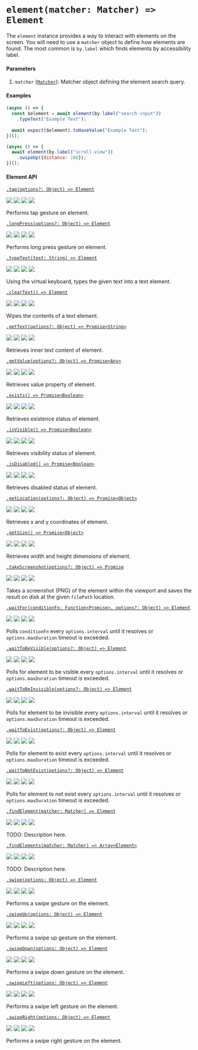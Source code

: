 # `element(matcher: Matcher) => Element`

The `element` instance provides a way to interact with elements on the screen. You will need to use a `matcher` object to define how elements are found. The most common is `by.label` which finds elements by accessibility label.

#### Parameters

1. `matcher` ([`Matcher`](./matchers.md)): Matcher object defining the element search query.

#### Examples

```javascript
(async () => {
  const $element = await element(by.label("search-input"))
    .typeText("Example Text");
  
  await expect($element).toHaveValue("Example Text");
})();
```

```javascript
(async () => {
  await element(by.label("scroll-view"))
    .swipeUp({distance: 100});
})();
```
#### Element API

[```.tap(options?: Object) => Element```](./element/tap.md)

<img src="https://img.shields.io/badge/Platforms-Both-blue.svg" /> <img src="https://img.shields.io/badge/Dev-Done-green.svg" /> <img src="https://img.shields.io/badge/Docs-Done-green.svg" /> <img src="https://img.shields.io/badge/Tests-Done-green.svg" />

Performs tap gesture on element.

[```.longPress(options?: Object) => Element```](./element/longPress.md)

<img src="https://img.shields.io/badge/Platforms-Both-blue.svg" /> <img src="https://img.shields.io/badge/Dev-Done-green.svg" /> <img src="https://img.shields.io/badge/Docs-Done-green.svg" /> <img src="https://img.shields.io/badge/Tests-Done-green.svg" />

Performs long press gesture on element.

[```.typeText(text: String) => Element```](./element/typeText.md)

<img src="https://img.shields.io/badge/Platforms-Both-blue.svg" /> <img src="https://img.shields.io/badge/Dev-Done-green.svg" /> <img src="https://img.shields.io/badge/Docs-WIP-orange.svg" /> <img src="https://img.shields.io/badge/Tests-Done-green.svg" />

Using the virtual keyboard, types the given text into a text element.

[```.clearText() => Element```](./element/clearText.md)

<img src="https://img.shields.io/badge/Platforms-Both-blue.svg" /> <img src="https://img.shields.io/badge/Dev-Done-green.svg" /> <img src="https://img.shields.io/badge/Docs-WIP-orange.svg" /> <img src="https://img.shields.io/badge/Tests-Done-green.svg" />

Wipes the contents of a text element.

[```.getText(options?: Object) => Promise<String>```](./element/getText.md)

<img src="https://img.shields.io/badge/Platforms-Both-blue.svg" /> <img src="https://img.shields.io/badge/Dev-Done-green.svg" /> <img src="https://img.shields.io/badge/Docs-WIP-orange.svg" /> <img src="https://img.shields.io/badge/Tests-Done-green.svg" />

Retrieves inner text content of element.

[```.getValue(options?: Object) => Promise<Any>```](./element/getValue.md)

<img src="https://img.shields.io/badge/Platforms-Both-blue.svg" /> <img src="https://img.shields.io/badge/Dev-WIP-orange.svg" /> <img src="https://img.shields.io/badge/Docs-WIP-orange.svg" /> <img src="https://img.shields.io/badge/Tests-WIP-orange.svg" />

Retrieves value property of element.

[```.exists() => Promise<Boolean>```](./element/exists.md)

<img src="https://img.shields.io/badge/Platforms-Both-blue.svg" /> <img src="https://img.shields.io/badge/Dev-Done-green.svg" /> <img src="https://img.shields.io/badge/Docs-Done-green.svg" /> <img src="https://img.shields.io/badge/Tests-Done-green.svg" />

Retrieves existence status of element.

[```.isVisible() => Promise<Boolean>```](./element/isVisible.md)

<img src="https://img.shields.io/badge/Platforms-Both-blue.svg" /> <img src="https://img.shields.io/badge/Dev-Done-green.svg" /> <img src="https://img.shields.io/badge/Docs-Done-green.svg" /> <img src="https://img.shields.io/badge/Tests-Done-green.svg" />

Retrieves visibility status of element.

[```.isDisabled() => Promise<Boolean>```](./element/isDisabled.md)

<img src="https://img.shields.io/badge/Platforms-Both-blue.svg" /> <img src="https://img.shields.io/badge/Dev-Done-green.svg" /> <img src="https://img.shields.io/badge/Docs-Done-green.svg" /> <img src="https://img.shields.io/badge/Tests-Done-green.svg" />

Retrieves disabled status of element.

[```.getLocation(options?: Object) => Promise<Object>```](./element/getLocation.md)

<img src="https://img.shields.io/badge/Platforms-Both-blue.svg" /> <img src="https://img.shields.io/badge/Dev-Done-green.svg" /> <img src="https://img.shields.io/badge/Docs-Done-green.svg" /> <img src="https://img.shields.io/badge/Tests-Done-green.svg" />

Retrieves x and y coordinates of element.

[```.getSize() => Promise<Object>```](./element/getSize.md)

<img src="https://img.shields.io/badge/Platforms-Both-blue.svg" /> <img src="https://img.shields.io/badge/Dev-Done-green.svg" /> <img src="https://img.shields.io/badge/Docs-Done-green.svg" /> <img src="https://img.shields.io/badge/Tests-Done-green.svg" />

Retrieves width and height dimensions of element.

[```.takeScreenshot(options?: Object) => Promise```](./element/takeScreenshot.md)

<img src="https://img.shields.io/badge/Platforms-Both-blue.svg" /> <img src="https://img.shields.io/badge/Dev-Done-green.svg" /> <img src="https://img.shields.io/badge/Docs-Done-green.svg" /> <img src="https://img.shields.io/badge/Tests-Done-green.svg" />

Takes a screenshot (PNG) of the element within the viewport and saves the result on disk at the given `filePath` location.

[```.waitFor(conditionFn: Function<Promise>, options?: Object) => Element```](./element/waitFor.md)

<img src="https://img.shields.io/badge/Platforms-Both-blue.svg" /> <img src="https://img.shields.io/badge/Dev-Done-green.svg" /> <img src="https://img.shields.io/badge/Docs-Done-green.svg" /> <img src="https://img.shields.io/badge/Tests-Done-green.svg" />

Polls `conditionFn` every `options.interval` until it resolves or `options.maxDuration` timeout is exceeded.

[```.waitToBeVisible(options?: Object) => Element```](./element/waitToBeVisible.md)

<img src="https://img.shields.io/badge/Platforms-Both-blue.svg" /> <img src="https://img.shields.io/badge/Dev-Done-green.svg" /> <img src="https://img.shields.io/badge/Docs-Done-green.svg" /> <img src="https://img.shields.io/badge/Tests-Done-green.svg" />

Polls for element to be visible every `options.interval` until it resolves or `options.maxDuration` timeout is exceeded.

[```.waitToBeInvisible(options?: Object) => Element```](./element/waitToBeInvisible.md)

<img src="https://img.shields.io/badge/Platforms-Both-blue.svg" /> <img src="https://img.shields.io/badge/Dev-Done-green.svg" /> <img src="https://img.shields.io/badge/Docs-WIP-orange.svg" /> <img src="https://img.shields.io/badge/Tests-Done-green.svg" />

Polls for element to be invisible every `options.interval` until it resolves or `options.maxDuration` timeout is exceeded.

[```.waitToExist(options?: Object) => Element```](./element/waitToExist.md)

<img src="https://img.shields.io/badge/Platforms-Both-blue.svg" /> <img src="https://img.shields.io/badge/Dev-Done-green.svg" /> <img src="https://img.shields.io/badge/Docs-WIP-orange.svg" /> <img src="https://img.shields.io/badge/Tests-Done-green.svg" />

Polls for element to exist every `options.interval` until it resolves or `options.maxDuration` timeout is exceeded.

[```.waitToNotExist(options?: Object) => Element```](./element/waitToExist.md)

<img src="https://img.shields.io/badge/Platforms-Both-blue.svg" /> <img src="https://img.shields.io/badge/Dev-Done-green.svg" /> <img src="https://img.shields.io/badge/Docs-WIP-orange.svg" /> <img src="https://img.shields.io/badge/Tests-Done-green.svg" />

Polls for element to not exist every `options.interval` until it resolves or `options.maxDuration` timeout is exceeded.

[```.findElement(matcher: Matcher) => Element```](./element/findElement.md)

<img src="https://img.shields.io/badge/Platforms-Both-blue.svg" /> <img src="https://img.shields.io/badge/Dev-Done-green.svg" /> <img src="https://img.shields.io/badge/Docs-TODO-red.svg" /> <img src="https://img.shields.io/badge/Tests-Done-green.svg" />

TODO: Description here.

[```.findElements(matcher: Matcher) => Array<Element>```](./element/findElements.md)

<img src="https://img.shields.io/badge/Platforms-Both-blue.svg" /> <img src="https://img.shields.io/badge/Dev-Done-green.svg" /> <img src="https://img.shields.io/badge/Docs-TODO-red.svg" /> <img src="https://img.shields.io/badge/Tests-Done-green.svg" />

TODO: Description here.

[```.swipe(options: Object) => Element```](./element/swipe.md)

<img src="https://img.shields.io/badge/Platforms-Both-blue.svg" /> <img src="https://img.shields.io/badge/Dev-Done-green.svg" /> <img src="https://img.shields.io/badge/Docs-Done-green.svg" /> <img src="https://img.shields.io/badge/Tests-Done-green.svg" />

Performs a swipe gesture on the element.

[```.swipeUp(options: Object) => Element```](./element/swipeUp.md)

<img src="https://img.shields.io/badge/Platforms-Both-blue.svg" /> <img src="https://img.shields.io/badge/Dev-Done-green.svg" /> <img src="https://img.shields.io/badge/Docs-Done-green.svg" /> <img src="https://img.shields.io/badge/Tests-Done-green.svg" />

Performs a swipe up gesture on the element.

[```.swipeDown(options: Object) => Element```](./element/swipeDown.md)

<img src="https://img.shields.io/badge/Platforms-Both-blue.svg" /> <img src="https://img.shields.io/badge/Dev-Done-green.svg" /> <img src="https://img.shields.io/badge/Docs-Done-green.svg" /> <img src="https://img.shields.io/badge/Tests-Done-green.svg" />

Performs a swipe down gesture on the element.

[```.swipeLeft(options: Object) => Element```](./element/swipeLeft.md)

<img src="https://img.shields.io/badge/Platforms-Both-blue.svg" /> <img src="https://img.shields.io/badge/Dev-Done-green.svg" /> <img src="https://img.shields.io/badge/Docs-Done-green.svg" /> <img src="https://img.shields.io/badge/Tests-Done-green.svg" />

Performs a swipe left gesture on the element.

[```.swipeRight(options: Object) => Element```](./element/swipeRight.md)

<img src="https://img.shields.io/badge/Platforms-Both-blue.svg" /> <img src="https://img.shields.io/badge/Dev-Done-green.svg" /> <img src="https://img.shields.io/badge/Docs-Done-green.svg" /> <img src="https://img.shields.io/badge/Tests-Done-green.svg" />

Performs a swipe right gesture on the element.
